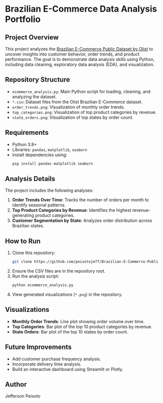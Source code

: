 # Brazilian E-Commerce Data Analysis Portfolio

## Project Overview
This project analyzes the [Brazilian E-Commerce Public Dataset by Olist](https://www.kaggle.com/datasets/olistbr/brazilian-ecommerce) to uncover insights into customer behavior, order trends, and product performance. The goal is to demonstrate data analysis skills using Python, including data cleaning, exploratory data analysis (EDA), and visualization.

## Repository Structure
- `ecommerce_analysis.py`: Main Python script for loading, cleaning, and analyzing the dataset.
- `*.csv`: Dataset files from the Olist Brazilian E-Commerce dataset.
- `order_trends.png`: Visualization of monthly order trends.
- `top_categories.png`: Visualization of top product categories by revenue.
- `state_orders.png`: Visualization of top states by order count.

## Requirements
- Python 3.8+
- Libraries: `pandas`, `matplotlib`, `seaborn`
- Install dependencies using:
  ```bash
  pip install pandas matplotlib seaborn
  ```

## Analysis Details
The project includes the following analyses:
1. **Order Trends Over Time**: Tracks the number of orders per month to identify seasonal patterns.
2. **Top Product Categories by Revenue**: Identifies the highest revenue-generating product categories.
3. **Customer Segmentation by State**: Analyzes order distribution across Brazilian states.

## How to Run
1. Clone this repository:
   ```bash
   git clone https://github.com/peixotojeff/Brazilian-E-Commerce-Public-Dataset-by-Olist.git
   ```
2. Ensure the CSV files are in the repository root.
3. Run the analysis script:
   ```bash
   python ecommerce_analysis.py
   ```
4. View generated visualizations (`*.png`) in the repository.

## Visualizations
- **Monthly Order Trends**: Line plot showing order volume over time.
- **Top Categories**: Bar plot of the top 10 product categories by revenue.
- **State Orders**: Bar plot of the top 10 states by order count.

## Future Improvements
- Add customer purchase frequency analysis.
- Incorporate delivery time analysis.
- Build an interactive dashboard using Streamlit or Plotly.

## Author
Jefferson Peixoto

